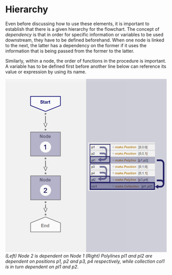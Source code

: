 # Hierarchy

Even before discussing how to use these elements, it is important to establish that there is a given hierarchy for the flowchart. The concept of _dependency_ is that in order for specific information or variables to be used downstream, they have to be defined beforehand. When one node is linked to the next, the latter has a dependency on the former if it uses the information that is being passed from the former to the latter. 

Similarly, within a node, the order of functions in the procedure is important. A variable has to be defined first before another line below can reference its value or expression by using its name. 

![Dependency](./imgs/3.3-dependency-01.png)
*(Left) Node 2 is dependent on Node 1 (Right) Polylines pl1 and pl2 are dependent on positions p1, p2 and p3, p4 respectively, while collection col1 is in turn dependent on pl1 and p2.*